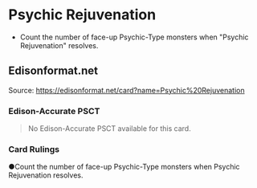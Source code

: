# Psychic Rejuvenation

*   Count the number of face-up Psychic-Type monsters when "Psychic Rejuvenation" resolves.

## Edisonformat.net

Source: https://edisonformat.net/card?name=Psychic%20Rejuvenation

### Edison-Accurate PSCT

> No Edison-Accurate PSCT available for this card.

### Card Rulings

●Count the number of face-up Psychic-Type monsters when Psychic Rejuvenation resolves.
            